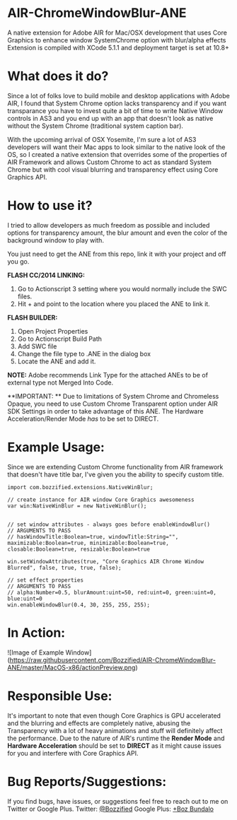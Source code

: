 AIR-ChromeWindowBlur-ANE
========================

A native extension for Adobe AIR for Mac/OSX development that uses Core Graphics to enhance window SystemChrome option with blur/alpha effects
Extension is compiled with XCode 5.1.1 and deployment target is set at 10.8+

What does it do?
======================================

Since a lot of folks love to build mobile and desktop applications with Adobe AIR, I found that System Chrome option lacks transparency and if you want transparance you have to invest quite a bit of time to write Native Window controls in AS3 and you end up with an app that doesn't look as native without the System Chrome (traditional system caption bar). 

With the upcoming arrival of OSX Yosemite, I'm sure a lot of AS3 developers will want their Mac apps to look similar to the native look of the OS, so I created a native extension that overrides some of the properties of AIR Framework and allows Custom Chrome to act as standard System Chrome but with cool visual blurring and transparency effect using Core Graphics API.

How to use it?
===============

I tried to allow developers as much freedom as possible and included options for transparency amount, the blur amount and even the color of the background window to play with.

You just need to get the ANE from this repo, link it with your project and off you go. 

**FLASH CC/2014 LINKING:**

1. Go to Actionscript 3 setting where you would normally include the SWC files.
2. Hit + and point to the location where you placed the ANE to link it.


**FLASH BUILDER:**

1. Open Project Properties
2. Go to Actionscript Build Path
3. Add SWC file
4. Change the file type to .ANE in the dialog box
5. Locate the ANE and add it.

**NOTE:**
Adobe recommends Link Type for the attached ANEs to be of external type not Merged Into Code.

**IMPORTANT: **
Due to limitations of System Chrome and Chromeless Opaque, you need to use Custom Chrome Transparent option under AIR SDK Settings in order to take advantage of this ANE.
The Hardware Acceleration/Render Mode *_has_* to be set to DIRECT.

Example Usage:
===============

Since we are extending Custom Chrome functionality from AIR framework that doesn't have title bar, I've given you the ability to specify custom title.

```
import com.bozzified.extensions.NativeWinBlur;

// create instance for AIR window Core Graphics awesomeness
var win:NativeWinBlur = new NativeWinBlur();


// set window attributes - always goes before enableWindowBlur()
// ARGUMENTS TO PASS
// hasWindowTitle:Boolean=true, windowTitle:String="", maximizable:Boolean=true, minimizable:Boolean=true, closable:Boolean=true, resizable:Boolean=true

win.setWindowAttributes(true, "Core Graphics AIR Chrome Window Blurred", false, true, true, false);

// set effect properties 
// ARGUMENTS TO PASS
// alpha:Number=0.5, blurAmount:uint=50, red:uint=0, green:uint=0, blue:uint=0
win.enableWindowBlur(0.4, 30, 255, 255, 255);

```

In Action:
=========

![Image of Example Window]
(https://raw.githubusercontent.com/Bozzified/AIR-ChromeWindowBlur-ANE/master/MacOS-x86/actionPreview.png)


Responsible Use:
================

It's important to note that even though Core Graphics is GPU accelerated and the blurring and effects are completely native, abusing the Transparency with a lot of heavy animations and stuff will definitely affect the performance. Due to the nature of AIR's runtime the **Render Mode** and **Hardware Acceleration** should be set to **DIRECT** as it might cause issues for you and interfere with Core Graphics API.


Bug Reports/Suggestions:
=========================

If you find bugs, have issues, or suggestions feel free to reach out to me on Twitter or Google Plus.
Twitter: [@Bozzified](http://www.twitter.com/Bozzified)
Google Plus: [+Boz Bundalo](https://plus.google.com/+BozBundalo)

